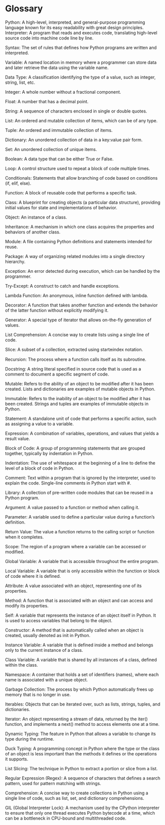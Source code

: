 # Glossary

Python: A high-level, interpreted, and general-purpose programming language known for its easy readability with great design principles.
Interpreter: A program that reads and executes code, translating high-level source code into machine code line by line.

Syntax: The set of rules that defines how Python programs are written and interpreted.

Variable: A named location in memory where a programmer can store data and later retrieve the data using the variable name.

Data Type: A classification identifying the type of a value, such as integer, string, list, etc.

Integer: A whole number without a fractional component.

Float: A number that has a decimal point.

String: A sequence of characters enclosed in single or double quotes.

List: An ordered and mutable collection of items, which can be of any type.

Tuple: An ordered and immutable collection of items.

Dictionary: An unordered collection of data in a key:value pair form.

Set: An unordered collection of unique items.

Boolean: A data type that can be either True or False.

Loop: A control structure used to repeat a block of code multiple times.

Conditionals: Statements that allow branching of code based on conditions (if, elif, else).

Function: A block of reusable code that performs a specific task.

Class: A blueprint for creating objects (a particular data structure), providing initial values for state and implementations of behavior.

Object: An instance of a class.

Inheritance: A mechanism in which one class acquires the properties and behaviors of another class.

Module: A file containing Python definitions and statements intended for reuse.

Package: A way of organizing related modules into a single directory hierarchy.

Exception: An error detected during execution, which can be handled by the programmer.

Try-Except: A construct to catch and handle exceptions.

Lambda Function: An anonymous, inline function defined with lambda.

Decorator: A function that takes another function and extends the behavior of the latter function without explicitly modifying it.

Generator: A special type of iterator that allows on-the-fly generation of values.

List Comprehension: A concise way to create lists using a single line of code.

Slice: A subset of a collection, extracted using start🔚index notation.

Recursion: The process where a function calls itself as its subroutine.

Docstring: A string literal specified in source code that is used as a comment to document a specific segment of code.

Mutable: Refers to the ability of an object to be modified after it has been created. Lists and dictionaries are examples of mutable objects in Python.

Immutable: Refers to the inability of an object to be modified after it has been created. Strings and tuples are examples of immutable objects in Python.

Statement: A standalone unit of code that performs a specific action, such as assigning a value to a variable.

Expression: A combination of variables, operations, and values that yields a result value.

Block of Code: A group of programming statements that are grouped together, typically by indentation in Python.

Indentation: The use of whitespace at the beginning of a line to define the level of a block of code in Python.

Comment: Text within a program that is ignored by the interpreter, used to explain the code. Single-line comments in Python start with #.

Library: A collection of pre-written code modules that can be reused in a Python program.

Argument: A value passed to a function or method when calling it.

Parameter: A variable used to define a particular value during a function’s definition.

Return Value: The value a function returns to the calling script or function when it completes.

Scope: The region of a program where a variable can be accessed or modified.

Global Variable: A variable that is accessible throughout the entire program.

Local Variable: A variable that is only accessible within the function or block of code where it is defined.

Attribute: A value associated with an object, representing one of its properties.

Method: A function that is associated with an object and can access and modify its properties.

Self: A variable that represents the instance of an object itself in Python. It is used to access variables that belong to the object.

Constructor: A method that is automatically called when an object is created, usually denoted as init in Python.

Instance Variable: A variable that is defined inside a method and belongs only to the current instance of a class.

Class Variable: A variable that is shared by all instances of a class, defined within the class.

Namespace: A container that holds a set of identifiers (names), where each name is associated with a unique object.

Garbage Collection: The process by which Python automatically frees up memory that is no longer in use.

Iterables: Objects that can be iterated over, such as lists, strings, tuples, and dictionaries.

Iterator: An object representing a stream of data, returned by the iter() function, and implements a next() method to access elements one at a time.

Dynamic Typing: The feature in Python that allows a variable to change its type during the runtime.

Duck Typing: A programming concept in Python where the type or the class of an object is less important than the methods it defines or the operations it supports.

List Slicing: The technique in Python to extract a portion or slice from a list.

Regular Expression (Regex): A sequence of characters that defines a search pattern, used for pattern matching with strings.

Comprehension: A concise way to create collections in Python using a single line of code, such as list, set, and dictionary comprehensions.

GIL (Global Interpreter Lock): A mechanism used by the CPython interpreter to ensure that only one thread executes Python bytecode at a time, which can be a bottleneck in CPU-bound and multithreaded code.
